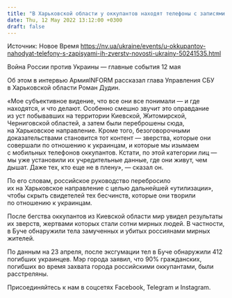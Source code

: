 ```yaml
---
title: "В Харьковской области у оккупантов находят телефоны с записями их зверств в других областях Украины"
date: Thu, 12 May 2022 13:12:00 +0300
draft: false
---
```

Источник: Новое Время https://nv.ua/ukraine/events/u-okkupantov-nahodyat-telefony-s-zapisyami-ih-zverstv-novosti-ukrainy-50241535.html


Война России против Украины — главные события 12 мая

 Об этом в интервью АрмияINFORM рассказал глава Управления СБУ в Харьковской области Роман Дудин.

«Мое субъективное видение, что все они все понимали — и где находятся, и что делают. Особенно смешно звучит это оправдание из уст побывавших на территории Киевской, Житомирской, Черниговской областей, а затем были переброшены сюда, на Харьковское направление. Кроме того, безоговорочными доказательствами становится тот контент — зверства, которые они совершали по отношению к украинцам, и которые мы изымаем с мобильных телефонов оккупантов. Кстати, по этой категории лиц — мы уже установили их учредительные данные, где они живут, чем дышат. Даже тех, кто еще не в плену», — сказал он.

По его словам, российское руководство перебросило их на Харьковское направление с целью дальнейшей «утилизации», чтобы скрыть свидетелей тех бесчинств, которые они творили по отношению к украинцам.

После бегства оккупантов из Киевской области мир увидел результаты их зверств, жертвами которых стали сотни мирных людей. В частности, в Буче обнаружили тела замученных и убитых россиянами мирных жителей.

По данным на 23 апреля, после эксгумации тел в Буче обнаружили 412 погибших украинцев. Мэр города заявил, что 90% гражданских, погибших во время захвата города российскими оккупантами, были расстреляны.

Присоединяйтесь к нам в соцсетях Facebook, Telegram и Instagram.
